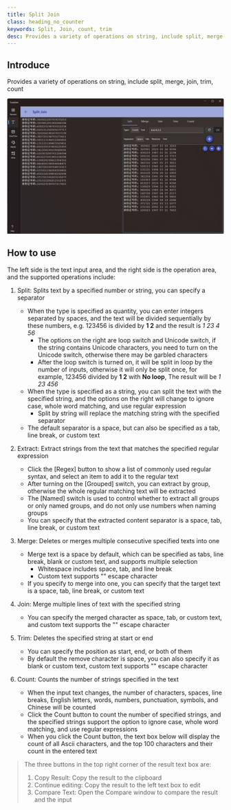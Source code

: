 ```yaml
---
title: Split Join
class: heading_no_counter
keywords: Split, Join, count, trim 
desc: Provides a variety of operations on string, include split, merge, join, trim, count
---
```


## Introduce

Provides a variety of operations on string, include split, merge, join, trim, count

![](../../assets/images/ToolsSet/TSTSplit.png)

## How to use

The left side is the text input area, and the right side is the operation area, and the supported operations include:
1. Split: Splits text by a specified number or string, you can specify a separator
   * When the type is specified as quantity, you can enter integers separated by spaces, and the text will be divided sequentially by these numbers, e.g. 123456 is divided by **1 2** and the result is *1 23 4 56* 
     * The options on the right are loop switch and Unicode switch, if the string contains Unicode characters, you need to turn on the Unicode switch, otherwise there may be garbled characters
     * After the loop switch is turned on, it will be split in loop by the number of inputs, otherwise it will only be split once, for example, 123456 divided by **1 2** with **No loop**, The result will be *1 23 456* 
   * When the type is specified as a string, you can split the text with the specified string, and the options on the right will change to ignore case, whole word matching, and use regular expression
     * Split by string will replace the matching string with the specified separator
   * The default separator is a space, but can also be specified as a tab, line break, or custom text

2. Extract: Extract strings from the text that matches the specified regular expression
   * Click the [Regex] button to show a list of commonly used regular syntax, and select an item to add it to the regular text
   * After turning on the [Grouped] switch, you can extract by group, otherwise the whole regular matching text will be extracted
   * The [Named] switch is used to control whether to extract all groups or only named groups, and do not only use numbers when naming groups
   * You can specify that the extracted content separator is a space, tab, line break, or custom text 

3. Merge: Deletes or merges multiple consecutive specified texts into one
   * Merge text is a space by default, which can be specified as tabs, line break, blank or custom text, and supports multiple selection
     * Whitespace includes space, tab, and line break
     * Custom text supports "\" escape character
   * If you specify to merge into one, you can specify that the target text is a space, tab, line break, or custom text

4. Join: Merge multiple lines of text with the specified string
   * You can specify the merged character as space, tab, or custom text, and custom text supports the "\" escape character

5. Trim: Deletes the specified string at start or end
   * You can specify the position as start, end, or both of them
   * By default the remove character is space, you can also specify it as blank or custom text, custom text supports "\" escape character

6. Count: Counts the number of strings specified in the text
   * When the input text changes, the number of characters, spaces, line breaks, English letters, words, numbers, punctuation, symbols, and Chinese will be counted
   * Click the Count button to count the number of specified strings, and the specified strings support the option to ignore case, whole word matching, and use regular expressions
   * When you click the Count button, the text box below will display the count of all Ascii characters, and the top 100 characters and their count in the entered text

> The three buttons in the top right corner of the result text box are:
> 1. Copy Result: Copy the result to the clipboard
> 2. Continue editing: Copy the result to the left text box to edit
> 3. Compare Text: Open the Compare window to compare the result and the input